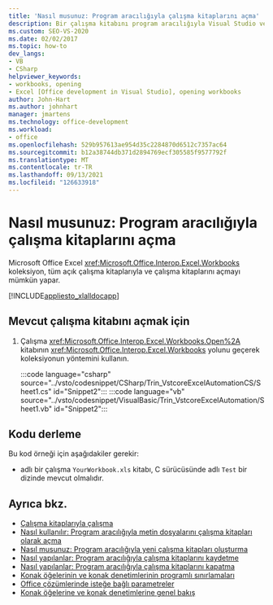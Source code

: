 ```yaml
---
title: 'Nasıl musunuz: Program aracılığıyla çalışma kitaplarını açma'
description: Bir çalışma kitabını program aracılığıyla Visual Studio veya mevcut bir çalışma kitabıyla Microsoft Excel bir çalışma kitabını program aracılığıyla açmak için Microsoft Excel nasıl kullanabileceğiniz hakkında bilgi alın.
ms.custom: SEO-VS-2020
ms.date: 02/02/2017
ms.topic: how-to
dev_langs:
- VB
- CSharp
helpviewer_keywords:
- workbooks, opening
- Excel [Office development in Visual Studio], opening workbooks
author: John-Hart
ms.author: johnhart
manager: jmartens
ms.technology: office-development
ms.workload:
- office
ms.openlocfilehash: 529b957613ae954d35c2284870d6512c7357ac64
ms.sourcegitcommit: b12a38744db371d2894769ecf305585f9577792f
ms.translationtype: MT
ms.contentlocale: tr-TR
ms.lasthandoff: 09/13/2021
ms.locfileid: "126633918"
---
```

# <a name="how-to-programmatically-open-workbooks"></a>Nasıl musunuz: Program aracılığıyla çalışma kitaplarını açma
  Microsoft Office Excel <xref:Microsoft.Office.Interop.Excel.Workbooks> koleksiyon, tüm açık çalışma kitaplarıyla ve çalışma kitaplarını açmayı mümkün yapar.

 [!INCLUDE[appliesto_xlalldocapp](../vsto/includes/appliesto-xlalldocapp-md.md)]

## <a name="to-open-an-existing-workbook"></a>Mevcut çalışma kitabını açmak için

1. Çalışma <xref:Microsoft.Office.Interop.Excel.Workbooks.Open%2A> kitabının <xref:Microsoft.Office.Interop.Excel.Workbooks> yolunu geçerek koleksiyonun yöntemini kullanın.

     :::code language="csharp" source="../vsto/codesnippet/CSharp/Trin_VstcoreExcelAutomationCS/Sheet1.cs" id="Snippet2":::
     :::code language="vb" source="../vsto/codesnippet/VisualBasic/Trin_VstcoreExcelAutomation/Sheet1.vb" id="Snippet2":::

## <a name="compile-the-code"></a>Kodu derleme
 Bu kod örneği için aşağıdakiler gerekir:

- adlı bir çalışma `YourWorkbook.xls` kitabı, C sürücüsünde adlı `Test` bir dizinde mevcut olmalıdır.

## <a name="see-also"></a>Ayrıca bkz.
- [Çalışma kitaplarıyla çalışma](../vsto/working-with-workbooks.md)
- [Nasıl kullanılır: Program aracılığıyla metin dosyalarını çalışma kitapları olarak açma](../vsto/how-to-programmatically-open-text-files-as-workbooks.md)
- [Nasıl musunuz: Program aracılığıyla yeni çalışma kitapları oluşturma](../vsto/how-to-programmatically-create-new-workbooks.md)
- [Nasıl yapılanlar: Program aracılığıyla çalışma kitaplarını kaydetme](../vsto/how-to-programmatically-save-workbooks.md)
- [Nasıl yapılanlar: Program aracılığıyla çalışma kitaplarını kapatma](../vsto/how-to-programmatically-close-workbooks.md)
- [Konak öğelerinin ve konak denetimlerinin programlı sınırlamaları](../vsto/programmatic-limitations-of-host-items-and-host-controls.md)
- [Office çözümlerinde isteğe bağlı parametreler](../vsto/optional-parameters-in-office-solutions.md)
- [Konak öğelerine ve konak denetimlerine genel bakış](../vsto/host-items-and-host-controls-overview.md)
